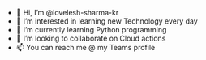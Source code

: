 - 👋 Hi, I’m @lovelesh-sharma-kr
- 👀 I’m interested in learning new Technology every day
- 🌱 I’m currently learning Python programming
- 💞️ I’m looking to collaborate on Cloud actions
- 📫 You can reach me @ my Teams profile

<!---
lovelesh-sharma-kr/lovelesh-sharma-kr is a ✨ special ✨ repository because its `README.md` (this file) appears on your GitHub profile.
You can click the Preview link to take a look at your changes.
--->
